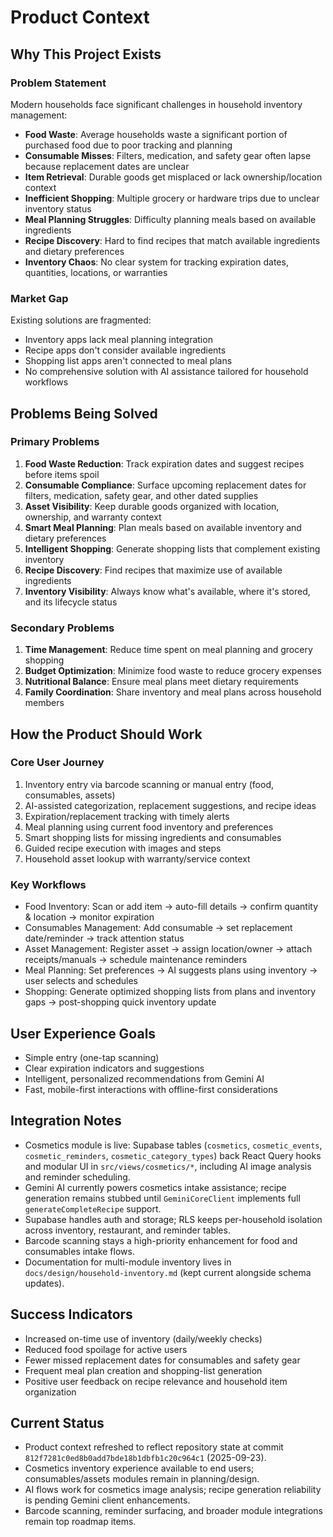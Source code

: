 # Product Context

## Why This Project Exists

### Problem Statement

Modern households face significant challenges in household inventory management:

- **Food Waste**: Average households waste a significant portion of purchased food due to poor tracking and planning
- **Consumable Misses**: Filters, medication, and safety gear often lapse because replacement dates are unclear
- **Item Retrieval**: Durable goods get misplaced or lack ownership/location context
- **Inefficient Shopping**: Multiple grocery or hardware trips due to unclear inventory status
- **Meal Planning Struggles**: Difficulty planning meals based on available ingredients
- **Recipe Discovery**: Hard to find recipes that match available ingredients and dietary preferences
- **Inventory Chaos**: No clear system for tracking expiration dates, quantities, locations, or warranties

### Market Gap

Existing solutions are fragmented:

- Inventory apps lack meal planning integration
- Recipe apps don't consider available ingredients
- Shopping list apps aren't connected to meal plans
- No comprehensive solution with AI assistance tailored for household workflows

## Problems Being Solved

### Primary Problems

1. **Food Waste Reduction**: Track expiration dates and suggest recipes before items spoil
2. **Consumable Compliance**: Surface upcoming replacement dates for filters, medication, safety gear, and other dated supplies
3. **Asset Visibility**: Keep durable goods organized with location, ownership, and warranty context
4. **Smart Meal Planning**: Plan meals based on available inventory and dietary preferences
5. **Intelligent Shopping**: Generate shopping lists that complement existing inventory
6. **Recipe Discovery**: Find recipes that maximize use of available ingredients
7. **Inventory Visibility**: Always know what's available, where it's stored, and its lifecycle status

### Secondary Problems

1. **Time Management**: Reduce time spent on meal planning and grocery shopping
2. **Budget Optimization**: Minimize food waste to reduce grocery expenses
3. **Nutritional Balance**: Ensure meal plans meet dietary requirements
4. **Family Coordination**: Share inventory and meal plans across household members

## How the Product Should Work

### Core User Journey

1. Inventory entry via barcode scanning or manual entry (food, consumables, assets)
2. AI-assisted categorization, replacement suggestions, and recipe ideas
3. Expiration/replacement tracking with timely alerts
4. Meal planning using current food inventory and preferences
5. Smart shopping lists for missing ingredients and consumables
6. Guided recipe execution with images and steps
7. Household asset lookup with warranty/service context

### Key Workflows

- Food Inventory: Scan or add item → auto-fill details → confirm quantity & location → monitor expiration
- Consumables Management: Add consumable → set replacement date/reminder → track attention status
- Asset Management: Register asset → assign location/owner → attach receipts/manuals → schedule maintenance reminders
- Meal Planning: Set preferences → AI suggests plans using inventory → user selects and schedules
- Shopping: Generate optimized shopping lists from plans and inventory gaps → post-shopping quick inventory update

## User Experience Goals

- Simple entry (one-tap scanning)
- Clear expiration indicators and suggestions
- Intelligent, personalized recommendations from Gemini AI
- Fast, mobile-first interactions with offline-first considerations

## Integration Notes

- Cosmetics module is live: Supabase tables (`cosmetics`, `cosmetic_events`, `cosmetic_reminders`, `cosmetic_category_types`) back React Query hooks and modular UI in `src/views/cosmetics/*`, including AI image analysis and reminder scheduling.
- Gemini AI currently powers cosmetics intake assistance; recipe generation remains stubbed until `GeminiCoreClient` implements full `generateCompleteRecipe` support.
- Supabase handles auth and storage; RLS keeps per-household isolation across inventory, restaurant, and reminder tables.
- Barcode scanning stays a high-priority enhancement for food and consumables intake flows.
- Documentation for multi-module inventory lives in `docs/design/household-inventory.md` (kept current alongside schema updates).

## Success Indicators

- Increased on-time use of inventory (daily/weekly checks)
- Reduced food spoilage for active users
- Fewer missed replacement dates for consumables and safety gear
- Frequent meal plan creation and shopping-list generation
- Positive user feedback on recipe relevance and household item organization

## Current Status

- Product context refreshed to reflect repository state at commit `812f7281c0ed8b0add7bde18b1dbfb1c20c964c1` (2025-09-23).
- Cosmetics inventory experience available to end users; consumables/assets modules remain in planning/design.
- AI flows work for cosmetics image analysis; recipe generation reliability is pending Gemini client enhancements.
- Barcode scanning, reminder surfacing, and broader module integrations remain top roadmap items.
